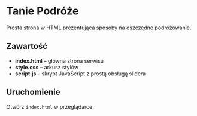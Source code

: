 # Tanie Podróże

Prosta strona w HTML prezentująca sposoby na oszczędne podróżowanie.

## Zawartość
- **index.html** – główna strona serwisu
- **style.css** – arkusz stylów
- **script.js** – skrypt JavaScript z prostą obsługą slidera

## Uruchomienie
Otwórz `index.html` w przeglądarce.

